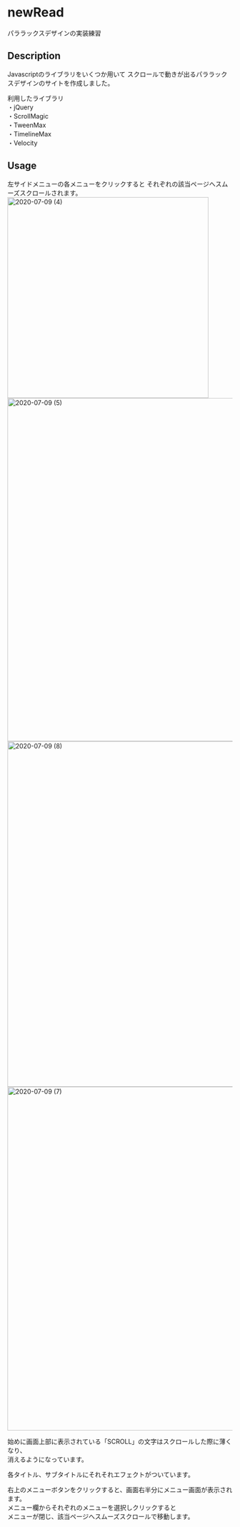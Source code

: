 # newRead

パララックスデザインの実装練習

## Description

Javascriptのライブラリをいくつか用いて
スクロールで動きが出るパララックスデザインのサイトを作成しました。

利用したライブラリ  
・jQuery  
・ScrollMagic  
・TweenMax  
・TimelineMax  
・Velocity  


## Usage

左サイドメニューの各メニューをクリックすると
それぞれの該当ページへスムーズスクロールされます。 
<img width="450" alt="2020-07-09 (4)" src="https://user-images.githubusercontent.com/65747602/86983438-db96cd00-c1c6-11ea-87cb-bd7dcdc47af7.png">
<img width="769" alt="2020-07-09 (5)" src="https://user-images.githubusercontent.com/65747602/86983443-ddf92700-c1c6-11ea-85ec-1e0c1d4c616d.png">
<img width="774" alt="2020-07-09 (8)" src="https://user-images.githubusercontent.com/65747602/86983454-e3ef0800-c1c6-11ea-9ae3-2fb2bb03f2d3.png">
<img width="770" alt="2020-07-09 (7)" src="https://user-images.githubusercontent.com/65747602/86983465-e6e9f880-c1c6-11ea-905f-d0a6b962cd5f.png">

始めに画面上部に表示されている「SCROLL」の文字はスクロールした際に薄くなり、  
消えるようになっています。  


各タイトル、サブタイトルにそれそれエフェクトがついています。  

右上のメニューボタンをクリックすると、画面右半分にメニュー画面が表示されます。  
メニュー欄からそれぞれのメニューを選択しクリックすると  
メニューが閉じ、該当ページへスムーズスクロールで移動します。  

